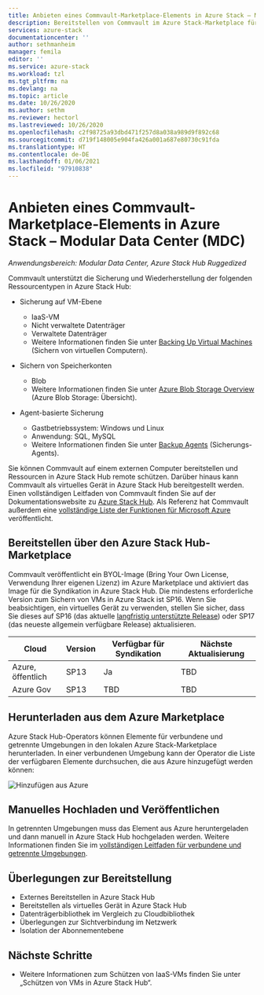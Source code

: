 ```yaml
---
title: Anbieten eines Commvault-Marketplace-Elements in Azure Stack – MDC
description: Bereitstellen von Commvault im Azure Stack-Marketplace für Modular Data Center (MDC)
services: azure-stack
documentationcenter: ''
author: sethmanheim
manager: femila
editor: ''
ms.service: azure-stack
ms.workload: tzl
ms.tgt_pltfrm: na
ms.devlang: na
ms.topic: article
ms.date: 10/26/2020
ms.author: sethm
ms.reviewer: hectorl
ms.lastreviewed: 10/26/2020
ms.openlocfilehash: c2f98725a93dbd471f257d8a038a989d9f892c68
ms.sourcegitcommit: d719f148005e904fa426a001a687e80730c91fda
ms.translationtype: HT
ms.contentlocale: de-DE
ms.lasthandoff: 01/06/2021
ms.locfileid: "97910838"
---
```

# <a name="offer-commvault-marketplace-item-in-azure-stack---modular-data-center-mdc"></a>Anbieten eines Commvault-Marketplace-Elements in Azure Stack – Modular Data Center (MDC)

*Anwendungsbereich: Modular Data Center, Azure Stack Hub Ruggedized*

Commvault unterstützt die Sicherung und Wiederherstellung der folgenden Ressourcentypen in Azure Stack Hub:

- Sicherung auf VM-Ebene
  - IaaS-VM
  - Nicht verwaltete Datenträger
  - Verwaltete Datenträger
  - Weitere Informationen finden Sie unter [Backing Up Virtual Machines](https://documentation.commvault.com/commvault/v11/article?p=86503.htm) (Sichern von virtuellen Computern).

- Sichern von Speicherkonten
  - Blob
  - Weitere Informationen finden Sie unter [Azure Blob Storage Overview](https://documentation.commvault.com/commvault/v11/article?p=30063.htm) (Azure Blob Storage: Übersicht).

- Agent-basierte Sicherung
  - Gastbetriebssystem: Windows und Linux
  - Anwendung: SQL, MySQL
  - Weitere Informationen finden Sie unter [Backup Agents](https://documentation.commvault.com/commvault/v11/article?p=14333.htm) (Sicherungs-Agents).

Sie können Commvault auf einem externen Computer bereitstellen und Ressourcen in Azure Stack Hub remote schützen. Darüber hinaus kann Commvault als virtuelles Gerät in Azure Stack Hub bereitgestellt werden. Einen vollständigen Leitfaden von Commvault finden Sie auf der Dokumentationswebsite zu [Azure Stack Hub](https://documentation.commvault.com/commvault/v11/article?p=86486.htm). Als Referenz hat Commvault außerdem eine [vollständige Liste der Funktionen für Microsoft Azure](https://documentation.commvault.com/commvault/v11/article?p=109795_1.htm) veröffentlicht.

## <a name="deploy-from-azure-stack-hub-marketplace"></a>Bereitstellen über den Azure Stack Hub-Marketplace

Commvault veröffentlicht ein BYOL-Image (Bring Your Own License, Verwendung Ihrer eigenen Lizenz) im Azure Marketplace und aktiviert das Image für die Syndikation in Azure Stack Hub. Die mindestens erforderliche Version zum Sichern von VMs in Azure Stack ist SP16. Wenn Sie beabsichtigen, ein virtuelles Gerät zu verwenden, stellen Sie sicher, dass Sie dieses auf SP16 (das aktuelle [langfristig unterstützte Release](https://documentation.commvault.com/commvault/v11/article?p=2617.htm)) oder SP17 (das neueste allgemein verfügbare Release) aktualisieren.

| Cloud        | Version | Verfügbar für Syndikation | Nächste Aktualisierung |
|--------------|---------|---------------------------|-------------|
| Azure, öffentlich | SP13    | Ja                       | TBD         |
| Azure Gov    | SP13    | TBD                       | TBD         |

## <a name="download-from-azure-marketplace"></a>Herunterladen aus dem Azure Marketplace

Azure Stack Hub-Operators können Elemente für verbundene und getrennte Umgebungen in den lokalen Azure Stack-Marketplace herunterladen. In einer verbundenen Umgebung kann der Operator die Liste der verfügbaren Elemente durchsuchen, die aus Azure hinzugefügt werden können:

![Hinzufügen aus Azure](media/azure-stack-commvault-offer-tzl/add-from-azure.png)

## <a name="upload-and-publish-manually"></a>Manuelles Hochladen und Veröffentlichen

In getrennten Umgebungen muss das Element aus Azure heruntergeladen und dann manuell in Azure Stack Hub hochgeladen werden. Weitere Informationen finden Sie im [vollständigen Leitfaden für verbundene und getrennte Umgebungen](../../operator/azure-stack-download-azure-marketplace-item.md).

## <a name="deployment-considerations"></a>Überlegungen zur Bereitstellung

- Externes Bereitstellen in Azure Stack Hub
- Bereitstellen als virtuelles Gerät in Azure Stack Hub
- Datenträgerbibliothek im Vergleich zu Cloudbibliothek
- Überlegungen zur Sichtverbindung im Netzwerk
- Isolation der Abonnementebene

## <a name="next-steps"></a>Nächste Schritte

- Weitere Informationen zum Schützen von IaaS-VMs finden Sie unter „Schützen von VMs in Azure Stack Hub“.
